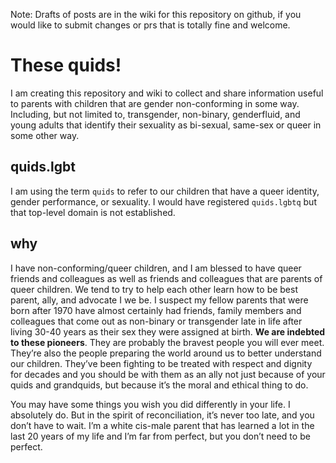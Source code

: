 Note: Drafts of posts are in the wiki for this repository on github, if you would like to submit changes or prs that is totally fine and welcome. 

# These quids! 

I am creating this repository and wiki to collect and share information useful to parents with children that are gender non-conforming in some way. Including, but not limited to, transgender, non-binary, genderfluid, and young adults that identify their sexuality as bi-sexual, same-sex or queer in some other way.

## quids.lgbt

I am using the term `quids` to refer to our children that have a queer identity, gender performance, or sexuality. I would have registered `quids.lgbtq` but that top-level domain is not established. 

## why

I have non-conforming/queer children, and I am blessed to have queer friends and colleagues as well as friends and colleagues that are parents of queer children. We tend to try to help each other learn how to be best parent, ally, and advocate I we be. I suspect my fellow parents that were born after 1970 have almost certainly had friends, family members and colleagues that come out as non-binary or transgender late in life after living 30-40 years as their sex they were assigned at birth. **We are indebted to these pioneers**. They are probably the bravest people you will ever meet. They’re also the people preparing the world around us to better understand our children. They’ve been fighting to be treated with respect and dignity for decades and you should be with them as an ally not just because of your quids and grandquids, but because it’s the moral and ethical thing to do. 

You may have some things you wish you did differently in your life. I absolutely do. But in the spirit of reconciliation, it’s never too late, and you don’t have to wait. I’m a white cis-male parent that has learned a lot in the last 20 years of my life and I’m far from perfect, but you don’t need to be perfect. 
